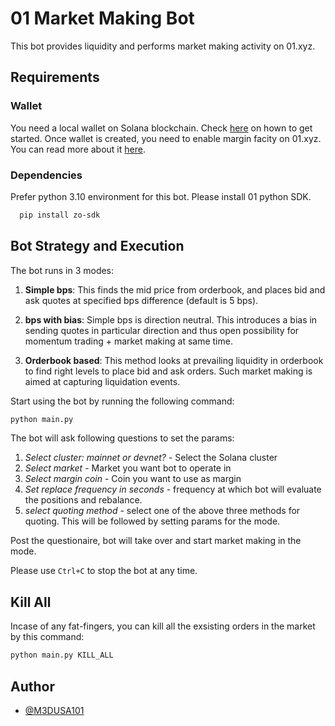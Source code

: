 # 01 Market Making Bot

This bot provides liquidity and performs market making activity on 01.xyz.



## Requirements

### Wallet
You need a local wallet on Solana blockchain. Check [here](https://docs.solana.com/wallet-guide) on hown to get started.
Once wallet is created, you need to enable margin facity on 01.xyz. You can read more about it [here](https://docs.01.xyz/guides/creating-margin-account). 

### Dependencies

Prefer python 3.10 environment for this bot. Please install 01 python SDK.

```bash
  pip install zo-sdk
```


    
## Bot Strategy and Execution

The bot runs in 3 modes:

1. **Simple bps**: This finds the mid price from orderbook, and places bid and ask quotes at specified bps difference (default is 5 bps).

2. **bps with bias**: Simple bps is direction neutral. This introduces a bias in sending quotes in particular direction and thus open possibility for momentum trading + market making at same time.

3. **Orderbook based**: This method looks at prevailing liquidity in orderbook to find right levels to place bid and ask orders. Such market making is aimed at capturing liquidation events.

Start using the bot by running the following command:

```python
python main.py
```

The bot will ask following questions to set the params:

1. *Select cluster: mainnet or devnet?* - Select the Solana cluster
2. *Select market* - Market you want bot to operate in
3. *Select margin coin* - Coin you want to use as margin
4. *Set replace frequency in seconds* - frequency at which bot will evaluate the positions and rebalance.
5. *select quoting method* - select one of the above three methods for quoting. This will be followed by setting params for the mode.

Post the questionaire, bot will take over and start market making in the mode.

Please use ```Ctrl+C``` to stop the bot at any time.

## Kill All

Incase of any fat-fingers, you can kill all the exsisting orders in the market by this command:
```python
python main.py KILL_ALL
```





## Author

- [@M3DUSA101](https://github.com/M3DUSA101)

